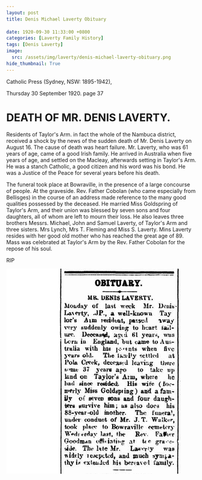 ```yaml
---
layout: post
title: Denis Michael Laverty Obituary

date: 1920-09-30 11:33:00 +0800
categories: [Laverty Family History]
tags: [Denis Laverty]
image:
  src: /assets/img/laverty/denis-michael-laverty-obituary.png
hide_thumbnail: True
---
```


Catholic Press (Sydney, NSW: 1895-1942),

Thursday 30 September 1920. page 37

#  DEATH OF MR. DENIS LAVERTY.

Residents of Taylor's Arm. in fact the whole of the Nambuca district, received a shock by the news of the sudden death of Mr. Denis Laverty on August 16. The cause of death was heart failure. Mr. Laverty, who was 61 years of age, came of a good Irish family. He arrived in Australia when five years of age, and settled on the Macleay, afterwards setting in Taylor's Arm. He was a stanch Catholic, a good citizen and his word was his bond. He was a Justice of the Peace for several years before his death.

The funeral took place at Bowraville, in the presence of a large concourse of people. At the graveside. Rev. Father Cobolan (who came especially from Bellisges) in the course of an address made reference to the many good qualities possessed by the deceased. He married Miss Goldspring of Taylor's Arm, and their union was blessed by seven sons and four daughters, all of whom are left to mourn their loss. He also leaves three brothers Messrs. Michael, John and Samuel Laverty, of Taylor's Arm and three sisters. Mrs Lynch, Mrs T. Fleming and Miss S. Laverty. Mins Laverty resides with her good old mother who has reached the great age of 89. Mass was celebrated at Taylor's Arm by the Rev. Father Cobolan for the repose of his soul.

RIP

![](/assets/img/laverty/denis-michael-laverty-obituary.png)

